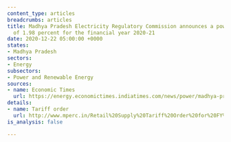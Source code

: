 ```yaml
---
content_type: articles
breadcrumbs: articles
title: Madhya Pradesh Electricity Regulatory Commission announces a power tariff hike
  of 1.98 percent for the financial year 2020-21
date: 2020-12-22 05:00:00 +0000
states:
- Madhya Pradesh
sectors:
- Energy
subsectors:
- Power and Renewable Energy
sources:
- name: Economic Times
  url: https://energy.economictimes.indiatimes.com/news/power/madhya-pradesh-mild-power-tariff-hike-in-view-of-covid-19-meter-rent-scrapped/79789138
details:
- name: Tariff order
  url: http://www.mperc.in/Retail%20Supply%20Tariff%20Order%20for%20FY%202020-21.pdf
is_analysis: false

---
```

